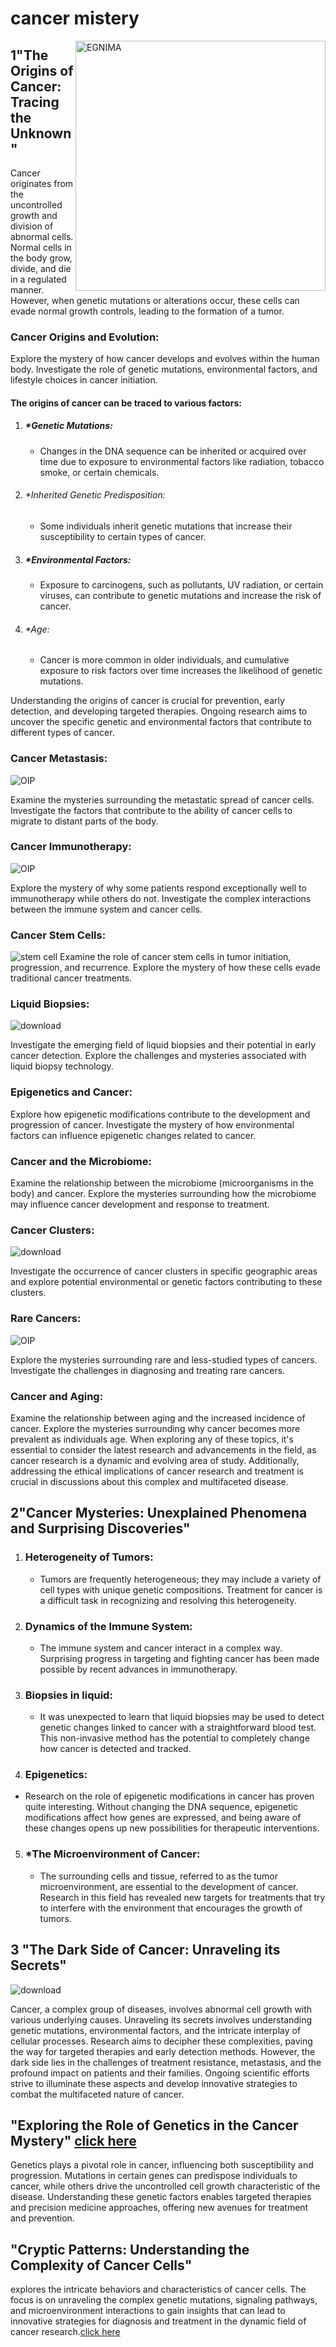 # cancer mistery
<img src="https://blog.aacr.org/wp-content/uploads/2015/06/EGFR-300x225.png" alt="EGNIMA" width="400" style="float: right;">

## 1"The Origins of Cancer: Tracing the Unknown"
Cancer originates from the uncontrolled growth and division of abnormal cells. Normal cells in the body grow, divide, and die in a regulated manner. However, when genetic mutations or alterations occur, these cells can evade normal growth controls, leading to the formation of a tumor.

### Cancer Origins and Evolution:

Explore the mystery of how cancer develops and evolves within the human body.
Investigate the role of genetic mutations, environmental factors, and lifestyle choices in cancer initiation.

####  The origins of cancer can be traced to various factors:

1. ##### *Genetic Mutations:
   * Changes in the DNA sequence can be inherited or acquired over time due to exposure to environmental factors like radiation, tobacco smoke, or certain chemicals.

2. ###### *Inherited Genetic Predisposition:
   * Some individuals inherit genetic mutations that increase their susceptibility to certain types of cancer.

3. ##### *Environmental Factors:
   * Exposure to carcinogens, such as pollutants, UV radiation, or certain viruses, can contribute to genetic mutations and increase the risk of cancer.

4. ###### *Age:
   * Cancer is more common in older individuals, and cumulative exposure to risk factors over time increases the likelihood of genetic mutations.

Understanding the origins of cancer is crucial for prevention, early detection, and developing targeted therapies. Ongoing research aims to uncover the specific genetic and environmental factors that contribute to different types of cancer.


### Cancer Metastasis:
![OIP](https://github.com/23W-GBAC/Anukuga/assets/74722296/059e858a-de55-4c27-933f-1ee24ea8f4d8)

Examine the mysteries surrounding the metastatic spread of cancer cells.
Investigate the factors that contribute to the ability of cancer cells to migrate to distant parts of the body.

### Cancer Immunotherapy:
![OIP](https://github.com/23W-GBAC/Anukuga/assets/74722296/3bf88302-dec1-490c-8704-0c0ab784c767)

Explore the mystery of why some patients respond exceptionally well to immunotherapy while others do not.
Investigate the complex interactions between the immune system and cancer cells.

### Cancer Stem Cells:
<img src="
  https://www.bing.com/images/search?view=detailV2&ccid=8TxR%2bg0X&id=0EAD18EA0E9B59AEDE64495D86E712256A37B76E&thid=OIP.8TxR-g0Xje9XqrhHWMqg_gHaFj&mediaurl=https%3a%2f%2fth.bing.com%2fth%2fid%2fR.f13c51fa0d178def57aab84758caa0fe%3frik%3dbrc3aiUS54ZdSQ%26riu%3dhttp%253a%252f%252fi.ytimg.com%252fvi%252fWXTsxPPcTEs%252fhqdefault.jpg%26ehk%3djFbHGtAZlDh%252bfqLEUli%252bNNY9iGmYruhINuXuuINZwc0%253d%26risl%3d%26pid%3dImgRaw%26r%3d0&exph=360&expw=480&q=cancer+metastasis+animated&simid=608049730569189902&FORM=IRPRST&ck=2CA0CF580518CE71CE4540368D638740&selectedIndex=29" alt="stem cell" />
Examine the role of cancer stem cells in tumor initiation, progression, and recurrence.
Explore the mystery of how these cells evade traditional cancer treatments.

### Liquid Biopsies:
![download](https://github.com/23W-GBAC/Anukuga/assets/74722296/bc53ea4b-f635-4540-8603-a41eb896ce4e)

Investigate the emerging field of liquid biopsies and their potential in early cancer detection.
Explore the challenges and mysteries associated with liquid biopsy technology.

### Epigenetics and Cancer:

Explore how epigenetic modifications contribute to the development and progression of cancer.
Investigate the mystery of how environmental factors can influence epigenetic changes related to cancer.

### Cancer and the Microbiome:

Examine the relationship between the microbiome (microorganisms in the body) and cancer.
Explore the mysteries surrounding how the microbiome may influence cancer development and response to treatment.

### Cancer Clusters:
![download](https://github.com/23W-GBAC/Anukuga/assets/74722296/302c7b8f-40ab-4626-b92a-8d70ae03be2c)

Investigate the occurrence of cancer clusters in specific geographic areas and explore potential environmental or genetic factors contributing to these clusters.

### Rare Cancers:
![OIP](https://github.com/23W-GBAC/Anukuga/assets/74722296/aa493416-a552-480d-9fc5-bc208440139d)

Explore the mysteries surrounding rare and less-studied types of cancers.
Investigate the challenges in diagnosing and treating rare cancers.

### Cancer and Aging:

Examine the relationship between aging and the increased incidence of cancer.
Explore the mysteries surrounding why cancer becomes more prevalent as individuals age.
When exploring any of these topics, it's essential to consider the latest research and advancements in the field, as cancer research is a dynamic and evolving area of study. Additionally, addressing the ethical implications of cancer research and treatment is crucial in discussions about this complex and multifaceted disease.

## 2"Cancer Mysteries: Unexplained Phenomena and Surprising Discoveries"

1. ### Heterogeneity of Tumors:
   * Tumors are frequently heterogeneous; they may include a variety of cell types with unique genetic compositions. Treatment for cancer is a difficult task in recognizing and resolving this heterogeneity.

2. ### Dynamics of the Immune System:
   * The immune system and cancer interact in a complex way. Surprising progress in targeting and fighting cancer has been made possible by recent advances in immunotherapy.

3. ### Biopsies in liquid:
   * It was unexpected to learn that liquid biopsies may be used to detect genetic changes linked to cancer with a straightforward blood test. This non-invasive method has the potential to completely change how cancer is detected and tracked.
  
  4. ### Epigenetics:
   * Research on the role of epigenetic modifications in cancer has proven quite interesting. Without changing the DNA sequence, epigenetic modifications affect how genes are expressed, and being aware of these changes opens up new possibilities for therapeutic interventions.

5. ### *The Microenvironment of Cancer:
   * The surrounding cells and tissue, referred to as the tumor microenvironment, are essential to the development of cancer. Research in this field has revealed new targets for treatments that try to interfere with the environment that encourages the growth of tumors.

## 3 "The Dark Side of Cancer: Unraveling its Secrets"
![download](https://github.com/23W-GBAC/Anukuga/assets/74722296/4620e510-1e2e-42e6-8184-19f78a3175f8)

Cancer, a complex group of diseases, involves abnormal cell growth with various underlying causes. Unraveling its secrets involves understanding genetic mutations, environmental factors, and the intricate interplay of cellular processes. Research aims to decipher these complexities, paving the way for targeted therapies and early detection methods. However, the dark side lies in the challenges of treatment resistance, metastasis, and the profound impact on patients and their families. Ongoing scientific efforts strive to illuminate these aspects and develop innovative strategies to combat the multifaceted nature of cancer.

## "Exploring the Role of Genetics in the Cancer Mystery" [click here](https://www.youtube.com/watch?v=qFPav6dH18g)
Genetics plays a pivotal role in cancer, influencing both susceptibility and progression. Mutations in certain genes can predispose individuals to cancer, while others drive the uncontrolled cell growth characteristic of the disease. Understanding these genetic factors enables targeted therapies and precision medicine approaches, offering new avenues for treatment and prevention.

## "Cryptic Patterns: Understanding the Complexity of Cancer Cells"
explores the intricate behaviors and characteristics of cancer cells. The focus is on unraveling the complex genetic mutations, signaling pathways, and microenvironment interactions to gain insights that can lead to innovative strategies for diagnosis and treatment in the dynamic field of cancer research.[click here](https://www.youtube.com/watch?v=87m19xZ--BE)


